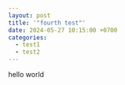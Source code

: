 ```yaml
---
layout: post
title: '"fourth test"'
date: 2024-05-27 10:15:00 +0700
categories:
  - test1
  - test2
---
```


hello world 